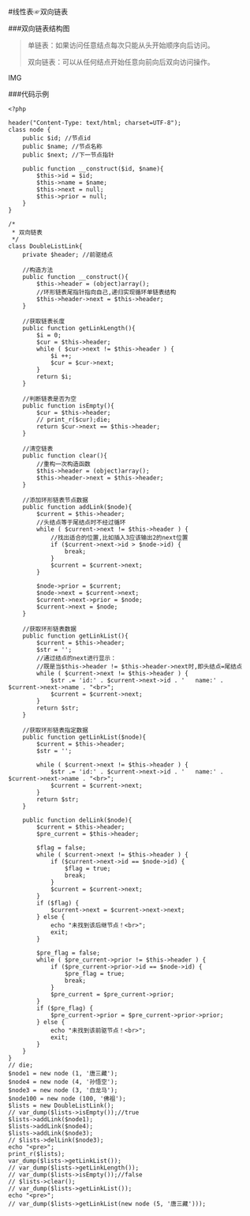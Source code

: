 #线性表☞双向链表


###双向链表结构图
>单链表：如果访问任意结点每次只能从头开始顺序向后访问。
>
>双向链表：可以从任何结点开始任意向前向后双向访问操作。

IMG


###代码示例
	
	<?php
	 
	header("Content-Type: text/html; charset=UTF-8");
	class node { 
	    public $id; //节点id 
	    public $name; //节点名称 
	    public $next; //下一节点指针 
	   
	    public function __construct($id, $name){ 
	        $this->id = $id; 
	        $this->name = $name; 
	        $this->next = null;
	        $this->prior = null;  
	    } 
	}
	
	/*
	 * 双向链表
	 */
	class DoubleListLink{ 
	    private $header; //前驱结点 
	    
	    //构造方法 
	    public function __construct(){ 
	        $this->header = (object)array(); 
	        //环形链表尾指针指向自己,递归实现循环单链表结构
	        $this->header->next = $this->header; 
	    } 
	
	    //获取链表长度   
	    public function getLinkLength(){   
	        $i = 0;   
	        $cur = $this->header;   
	        while ( $cur->next != $this->header ) {   
	            $i ++;   
	            $cur = $cur->next;   
	        }   
	        return $i;   
	    }   
	  
	    //判断链表是否为空  
	    public function isEmpty(){  
	        $cur = $this->header;
	        // print_r($cur);die;
	        return $cur->next == $this->header;  
	    }  
	  
	    //清空链表  
	    public function clear(){  
	        //重构一次构造函数
	        $this->header = (object)array();
	        $this->header->next = $this->header; 
	    } 
	    
	    //添加环形链表节点数据 
	    public function addLink($node){ 
	        $current = $this->header; 
	        //头结点等于尾结点时不经过循环
	        while ( $current->next != $this->header ) { 
	            //找出适合的位置,比如插入3应该输出2的next位置
	            if ($current->next->id > $node->id) { 
	                break; 
	            } 
	            $current = $current->next; 
	        } 
	        
	        $node->prior = $current;
	        $node->next = $current->next;
	        $current->next->prior = $node;
	        $current->next = $node; 
	    } 
	
	    //获取环形链表数据 
	    public function getLinkList(){ 
	        $current = $this->header; 
	        $str = ''; 
	        //通过结点的next进行显示：
	        //既是当$this->header != $this->header->next时,即头结点=尾结点
	        while ( $current->next != $this->header ) { 
	            $str .= 'id:' . $current->next->id . '   name:' . $current->next->name . "<br>"; 
	            $current = $current->next; 
	        } 
	        return $str; 
	    } 
	
	    //获取环形链表指定数据 
	    public function getLinkList($node){ 
	        $current = $this->header; 
	        $str = ''; 
	
	        while ( $current->next != $this->header ) { 
	            $str .= 'id:' . $current->next->id . '   name:' . $current->next->name . "<br>"; 
	            $current = $current->next; 
	        } 
	        return $str; 
	    } 
	
	    public function delLink($node){ 
	        $current = $this->header;
	        $pre_current = $this->header;
	
	        $flag = false; 
	        while ( $current->next != $this->header ) { 
	            if ($current->next->id == $node->id) { 
	                $flag = true; 
	                break; 
	            } 
	            $current = $current->next; 
	        } 
	        if ($flag) { 
	            $current->next = $current->next->next;
	        } else { 
	            echo "未找到该后继节点！<br>"; 
	            exit;
	        } 
	
	        $pre_flag = false; 
	        while ( $pre_current->prior != $this->header ) { 
	            if ($pre_current->prior->id == $node->id) { 
	                $pre_flag = true; 
	                break; 
	            } 
	            $pre_current = $pre_current->prior; 
	        } 
	        if ($pre_flag) { 
	            $pre_current->prior = $pre_current->prior->prior;
	        } else { 
	            echo "未找到该前驱节点！<br>"; 
	            exit;
	        } 
	    } 
	}
	// die;
	$node1 = new node (1, '唐三藏');
	$node4 = new node (4, '孙悟空');
	$node3 = new node (3, '白龙马');
	$node100 = new node (100, '佛祖');
	$lists = new DoubleListLink(); 
	// var_dump($lists->isEmpty());//true
	$lists->addLink($node1);
	$lists->addLink($node4);
	$lists->addLink($node3);
	// $lists->delLink($node3);
	echo "<pre>";
	print_r($lists);
	var_dump($lists->getLinkList());
	// var_dump($lists->getLinkLength());
	// var_dump($lists->isEmpty());//false
	// $lists->clear();
	// var_dump($lists->getLinkList());
	echo "<pre>";
	// var_dump($lists->getLinkList(new node (5, '唐三藏')));
